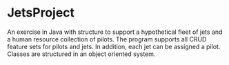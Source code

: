# JetsProject

An exercise in Java with structure to support a hypothetical fleet of jets and a human resource collection of pilots. The program supports all CRUD feature sets for pilots and jets. In addition, each jet can be assigned a pilot. Classes are structured in an object oriented system.
